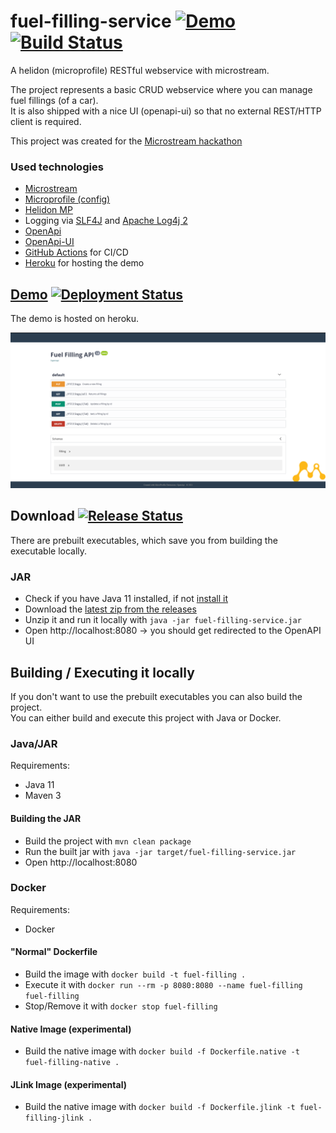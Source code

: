 # fuel-filling-service [![Demo](https://img.shields.io/website?label=demo&logo=heroku&url=https%3A%2F%2Fhackathon-ms-fuel-filling.herokuapp.com)](https://hackathon-ms-fuel-filling.herokuapp.com) [![Build Status](https://img.shields.io/github/workflow/status/ab-microstream-hackathon/fuel-filling-service/Check%20Build/develop)](https://github.com/ab-microstream-hackathon/fuel-filling-service/actions/workflows/checkBuild.yml?query=branch%3Adevelop)
A helidon (microprofile) RESTful webservice with microstream.

The project represents a basic CRUD webservice where you can manage fuel fillings (of a car).<br>
It is also shipped with a nice UI (openapi-ui) so that no external REST/HTTP client is required.

This project was created for the [Microstream hackathon](https://hackathon.microstream.one/)

### Used technologies
* [Microstream](https://microstream.one/platforms/microstream-for-java/)
* [Microprofile (config)](https://github.com/eclipse/microprofile-config)
* [Helidon MP](https://helidon.io/#getting-started)
* Logging via [SLF4J](http://www.slf4j.org/) and [Apache Log4j 2](https://logging.apache.org/log4)
* [OpenApi](https://www.openapis.org/)
* [OpenApi-UI](https://swagger.io/tools/swagger-ui/)
* [GitHub Actions](https://github.com/features/actions) for CI/CD
* [Heroku](https://www.heroku.com/) for hosting the demo

## [Demo](https://hackathon-ms-fuel-filling.herokuapp.com) [![Deployment Status](https://img.shields.io/github/workflow/status/ab-microstream-hackathon/fuel-filling-service/Deploy%20CI?label=deployment)](https://github.com/ab-microstream-hackathon/fuel-filling-service/actions/workflows/deploy.yml)
The demo is hosted on heroku.

![openapi-ui screenshot](assets/OpenApiUI.png)

## Download [![Release Status](https://img.shields.io/github/workflow/status/ab-microstream-hackathon/fuel-filling-service/Release%20CI?label=release)](https://github.com/ab-microstream-hackathon/fuel-filling-service/actions/workflows/release.yml)
There are prebuilt executables, which save you from building the executable locally.

### JAR
* Check if you have Java 11 installed, if not [install it](https://adoptopenjdk.net/?variant=openjdk11&jvmVariant=hotspot)
* Download the [latest zip from the releases](https://github.com/ab-microstream-hackathon/fuel-filling-service/releases/latest)
* Unzip it and run it locally with ``java -jar fuel-filling-service.jar``
* Open http://localhost:8080 
→ you should get redirected to the OpenAPI UI


## Building / Executing it locally
If you don't want to use the prebuilt executables you can also build the project.<br>
You can either build and execute this project with Java or Docker.

### Java/JAR
Requirements:
* Java 11
* Maven 3

#### Building the JAR 
* Build the project with ``mvn clean package``
* Run the built jar with ``java -jar target/fuel-filling-service.jar``
* Open http://localhost:8080 

### Docker
Requirements:
* Docker

#### "Normal" Dockerfile
* Build the image with ``docker build -t fuel-filling .``
* Execute it with ``docker run --rm -p 8080:8080 --name fuel-filling fuel-filling``
* Stop/Remove it with ``docker stop fuel-filling``

#### Native Image (experimental)
* Build the native image with ``docker build -f Dockerfile.native -t fuel-filling-native .``

#### JLink Image (experimental)
* Build the native image with ``docker build -f Dockerfile.jlink -t fuel-filling-jlink .``

